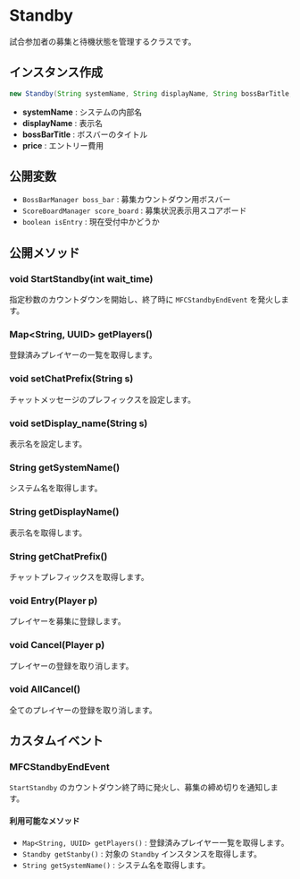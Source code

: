 # Standby

試合参加者の募集と待機状態を管理するクラスです。

## インスタンス作成
```java
new Standby(String systemName, String displayName, String bossBarTitle, int price)
```
* **systemName** : システムの内部名
* **displayName** : 表示名
* **bossBarTitle** : ボスバーのタイトル
* **price** : エントリー費用

## 公開変数
* `BossBarManager boss_bar` : 募集カウントダウン用ボスバー
* `ScoreBoardManager score_board` : 募集状況表示用スコアボード
* `boolean isEntry` : 現在受付中かどうか

## 公開メソッド
### void StartStandby(int wait_time)
指定秒数のカウントダウンを開始し、終了時に `MFCStandbyEndEvent` を発火します。

### Map<String, UUID> getPlayers()
登録済みプレイヤーの一覧を取得します。

### void setChatPrefix(String s)
チャットメッセージのプレフィックスを設定します。

### void setDisplay_name(String s)
表示名を設定します。

### String getSystemName()
システム名を取得します。

### String getDisplayName()
表示名を取得します。

### String getChatPrefix()
チャットプレフィックスを取得します。

### void Entry(Player p)
プレイヤーを募集に登録します。

### void Cancel(Player p)
プレイヤーの登録を取り消します。

### void AllCancel()
全てのプレイヤーの登録を取り消します。

## カスタムイベント
### MFCStandbyEndEvent
`StartStandby` のカウントダウン終了時に発火し、募集の締め切りを通知します。

#### 利用可能なメソッド
* `Map<String, UUID> getPlayers()` : 登録済みプレイヤー一覧を取得します。
* `Standby getStanby()` : 対象の `Standby` インスタンスを取得します。
* `String getSystemName()` : システム名を取得します。
